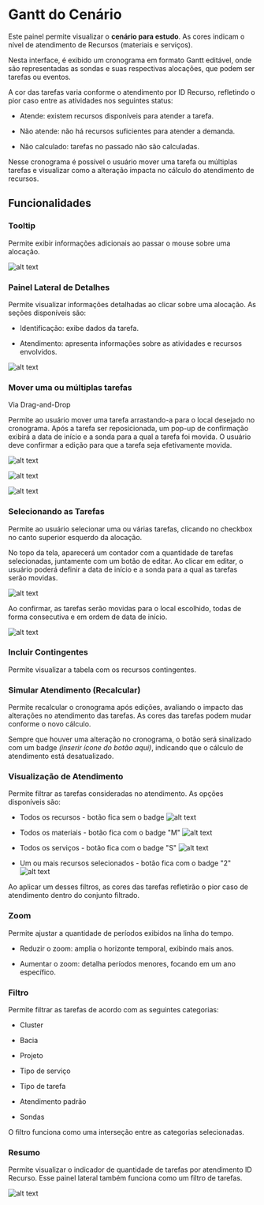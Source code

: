 # Gantt do Cenário

Este painel permite visualizar o **cenário para estudo**. As cores indicam o nível de atendimento de Recursos (materiais e serviços).  

Nesta interface, é exibido um cronograma em formato Gantt editável, onde são representadas as sondas e suas respectivas alocações, que podem ser tarefas ou eventos.  

A cor das tarefas varia conforme o atendimento por ID Recurso, refletindo o pior caso entre as atividades nos seguintes status: 

- Atende: existem recursos disponíveis para atender a tarefa.  

- Não atende: não há recursos suficientes para atender a demanda.  

- Não calculado: tarefas no passado não são calculadas.

Nesse cronograma é possível o usuário mover uma tarefa ou múltiplas tarefas e visualizar como a alteração impacta no cálculo do atendimento de recursos.

## Funcionalidades

### Tooltip

Permite exibir informações adicionais ao passar o mouse sobre uma alocação.  

![alt text](<Captura de tela 2025-02-07 094151.png>)

### Painel Lateral de Detalhes

Permite visualizar informações detalhadas ao clicar sobre uma alocação. As seções disponíveis são:  

- Identificação: exibe dados da tarefa.  

- Atendimento: apresenta informações sobre as atividades e recursos envolvidos.  

![alt text](<Captura de tela 2025-02-07 094332.png>)

### Mover uma ou múltiplas tarefas 
Via Drag-and-Drop

Permite ao usuário mover uma tarefa arrastando-a para o local desejado no cronograma. Após a tarefa ser reposicionada, um pop-up de confirmação exibirá a data de início e a sonda para a qual a tarefa foi movida. O usuário deve confirmar a edição para que a tarefa seja efetivamente movida.

![alt text](<Captura de tela 2025-02-07 085621.png>)

![alt text](<Captura de tela 2025-02-07 085656.png>)

![alt text](<Captura de tela 2025-02-07 085710.png>)

### Selecionando as Tarefas
Permite ao usuário selecionar uma ou várias tarefas, clicando no checkbox no canto superior esquerdo da alocação. 

No topo da tela, aparecerá um contador com a quantidade de tarefas selecionadas, juntamente com um botão de editar. Ao clicar em editar, o usuário poderá definir a data de início e a sonda para a qual as tarefas serão movidas. 

![alt text](<Captura de tela 2025-02-07 094910.png>)

Ao confirmar, as tarefas serão movidas para o local escolhido, todas de forma consecutiva e em ordem de data de início.

![alt text](<Captura de tela 2025-02-07 094813.png>)

### Incluir Contingentes

Permite visualizar a tabela com os recursos contingentes.  

### Simular Atendimento (Recalcular)

Permite recalcular o cronograma após edições, avaliando o impacto das alterações no atendimento das tarefas. As cores das tarefas podem mudar conforme o novo cálculo.  

Sempre que houver uma alteração no cronograma, o botão será sinalizado com um badge *(inserir ícone do botão aqui)*, indicando que o cálculo de atendimento está desatualizado.

### Visualização de Atendimento

Permite filtrar as tarefas consideradas no atendimento. As opções disponíveis são:  

- Todos os recursos - botão fica sem o badge 
![alt text](image-14.png)

- Todos os materiais - botão fica com o badge "M" 
![alt text](icon-button.svg)

- Todos os serviços - botão fica com o badge "S" 
![alt text](image-16.png)

- Um ou mais recursos selecionados - botão fica com o badge "2" 
![alt text](image-17.png)

Ao aplicar um desses filtros, as cores das tarefas refletirão o pior caso de atendimento dentro do conjunto filtrado.  

### Zoom

Permite ajustar a quantidade de períodos exibidos na linha do tempo.  

- Reduzir o zoom: amplia o horizonte temporal, exibindo mais anos.  

- Aumentar o zoom: detalha períodos menores, focando em um ano específico.  

### Filtro 
Permite filtrar as tarefas de acordo com as seguintes categorias:  

- Cluster

- Bacia  

- Projeto

- Tipo de serviço

- Tipo de tarefa  

- Atendimento padrão

- Sondas

O filtro funciona como uma interseção entre as categorias selecionadas.  

### Resumo
Permite visualizar o indicador de quantidade de tarefas por atendimento ID Recurso. Esse painel lateral também funciona como um filtro de tarefas.

![alt text](image-4.png)

